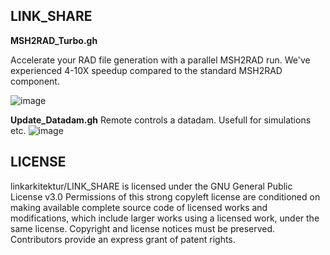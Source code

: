 ## LINK_SHARE

**MSH2RAD_Turbo.gh**

Accelerate your RAD file generation with a parallel MSH2RAD run. We've experienced 4-10X speedup compared to the standard MSH2RAD component.

![image](https://user-images.githubusercontent.com/19936679/134295654-bb8262a2-e88a-4019-98ae-bd0c8174a2dc.png)

**Update_Datadam.gh**
Remote controls a datadam. Usefull for simulations etc.
![image](https://user-images.githubusercontent.com/19936679/134341670-e0563ff7-eb19-4010-9978-e50347ea8a17.png)



## LICENSE
linkarkitektur/LINK_SHARE is licensed under the GNU General Public License v3.0
Permissions of this strong copyleft license are conditioned on making available complete source code of licensed works and modifications, which include larger works using a licensed work, under the same license. Copyright and license notices must be preserved. Contributors provide an express grant of patent rights.
